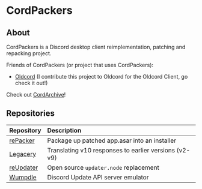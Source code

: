 # CordPackers
## About
CordPackers is a Discord desktop client reimplementation, patching and repacking project.

Friends of CordPackers (or project that uses CordPackers):
- [Oldcord](https://oldcordapp.com) (I contribute this project to Oldcord for the Oldcord Client, go check it out!)

Check out [CordArchive](https://github.com/cordarchive)!

## Repositories
| Repository | Description |
| :--- | :--- |
| [rePacker](https://github.com/cordpackers/reUpdater) | Package up patched app.asar into an installer |
| [Legacery](https://github.com/cordpackers/legacery) | Translating v10 responses to earlier versions (v2-v9) |
| [reUpdater](https://github.com/cordpackers/reUpdater) | Open source `updater.node` replacement |
| [Wumpdle](https://github.com/cordpackers/Wumpdle) | Discord Update API server emulator |

